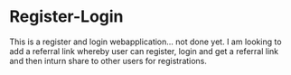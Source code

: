 # Register-Login
This is a register and login webapplication... not done yet. I am looking to add a referral link whereby user can register, login and get a referral link and then inturn share to other users for registrations.

